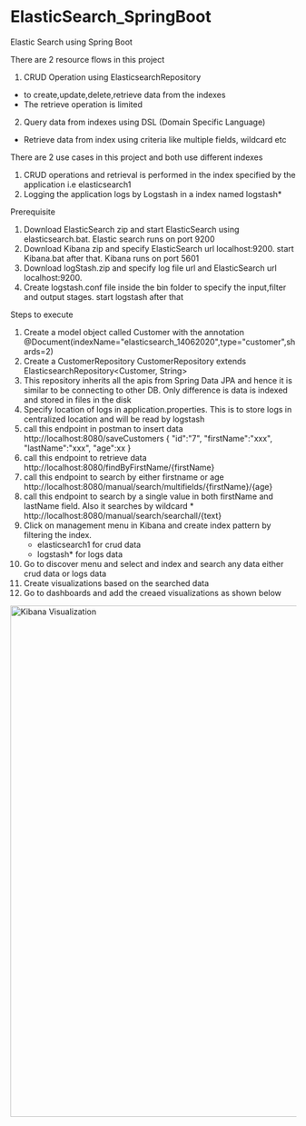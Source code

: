 # ElasticSearch_SpringBoot
Elastic Search using Spring Boot

There are 2 resource flows in this project

1. CRUD Operation using ElasticsearchRepository
  
  - to create,update,delete,retrieve data from the indexes
  - The retrieve operation is limited
  
2. Query data from indexes using DSL (Domain Specific Language)
  - Retrieve data from index using criteria like multiple fields, wildcard etc
  

There are 2 use cases in this project and both use different indexes

1. CRUD operations and retrieval is performed in the index specified by the application i.e elasticsearch1
2. Logging the application logs by Logstash in a index named logstash*

Prerequisite

1. Download ElasticSearch zip and start ElasticSearch using elasticsearch.bat. Elastic search runs on port 9200
2. Download Kibana zip and specify ElasticSearch url localhost:9200. start Kibana.bat after that. Kibana runs on port 5601
3. Download logStash.zip and specify log file url and ElasticSearch url localhost:9200. 
4. Create logstash.conf file inside the bin folder to specify the input,filter and output stages. start logstash after that

Steps to execute

1. Create a model object called Customer with the annotation 
   @Document(indexName="elasticsearch_14062020",type="customer",shards=2)
2. Create a CustomerRepository
   CustomerRepository extends ElasticsearchRepository<Customer, String>
3. This repository inherits all the apis from Spring Data JPA and hence it is similar to be connecting to other DB. Only difference is 
   data is indexed and stored in files in the disk
4. Specify location of logs in application.properties. This is to store logs in centralized location and will be read by logstash
5. call this endpoint in postman to insert data http://localhost:8080/saveCustomers
   {
    "id":"7",
    "firstName":"xxx",
    "lastName":"xxx",
    "age":xx
	}
6. call this endpoint to retrieve data http://localhost:8080/findByFirstName/{firstName}
7. call this endpoint to search by either firstname or age http://localhost:8080/manual/search/multifields/{firstName}/{age}
8. call this endpoint to search by a single value in both firstName and lastName field. Also it searches by wildcard *          http://localhost:8080/manual/search/searchall/{text}
9. Click on management menu in Kibana and create index pattern by filtering the index. 
    - elasticsearch1 for crud data
    - logstash* for logs data
10. Go to discover menu and select and index and search any data either crud data or logs data
11. Create visualizations based on the searched data
12. Go to dashboards and add the creaed visualizations as shown below
 
<img width="900" alt="Kibana Visualization" src="https://github.com/dineschandgr/ElasticSearch_SpringBoot/blob/master/Search_results_screenshot/kibana-visualization.bmp">

